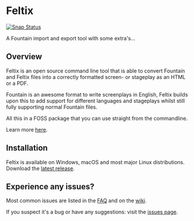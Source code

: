 Feltix
======

[![Snap Status](https://build.snapcraft.io/badge/Feltix/feltix.svg)](https://build.snapcraft.io/user/Feltix/feltix)

A Fountain import and export tool with some extra's...

## Overview
Feltix is an open source command line tool that is able to convert Fountain and Feltix files into a correctly formatted
screen- or stageplay as an HTML or a PDF.

Fountain is an awesome format to write screenplays in English, Feltix builds upon this to add support for different
languages and stageplays whilst still fully supporting normal Fountain files.

All this in a FOSS package that you can use straight from the commandline. 

Learn more [here](https://feltix.github.io/).

## Installation
Feltix is available on Windows, macOS and most major Linux distributions.  
Download the [latest release](https://github.com/Feltix/feltix/releases/latest).

## Experience any issues?
Most common issues are listed in the [FAQ](https://github.com/Feltix/feltix/wiki/FAQ)
and on the [wiki](https://github.com/Feltix/feltix/wiki).

If you suspect it's a bug or have any suggestions: visit the [issues page](https://github.com/Feltix/feltix/issues).
